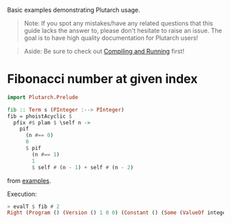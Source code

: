 Basic examples demonstrating Plutarch usage.

> Note: If you spot any mistakes/have any related questions that this guide lacks the answer to, please don't hesitate to raise an issue. The goal is to have high quality documentation for Plutarch users!

> Aside: Be sure to check out [Compiling and Running](./../GUIDE.md#compiling-and-running) first!

# Fibonacci number at given index

```hs
import Plutarch.Prelude

fib :: Term s (PInteger :--> PInteger)
fib = phoistAcyclic $
  pfix #$ plam $ \self n ->
    pif
      (n #== 0)
      0
      $ pif
        (n #== 1)
        1
        $ self # (n - 1) + self # (n - 2)
```

from [examples](https://github.com/Plutonomicon/plutarch/tree/master/examples).

Execution:

```hs
> evalT $ fib # 2
Right (Program () (Version () 1 0 0) (Constant () (Some (ValueOf integer 2))))
```
